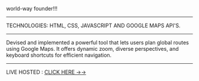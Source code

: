 world-way founder!!!
************************
TECHNOLOGIES: HTML, CSS, JAVASCRIPT AND GOOGLE MAPS API'S.

************************************************************
Devised and implemented a powerful tool that lets users plan global routes using Google Maps. It offers dynamic
zoom, diverse perspectives, and keyboard shortcuts for efficient navigation.

****************************************************************
LIVE HOSTED : [CLICK HERE ->-> ](https://route-planner-zt-labs.vercel.app/)

